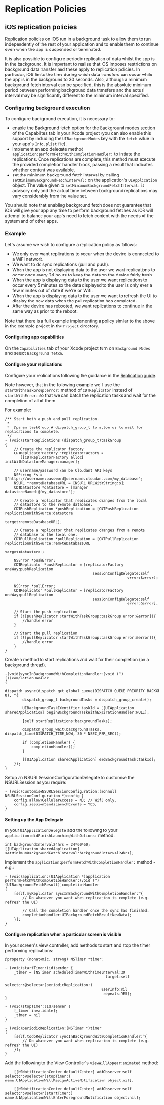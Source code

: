 # Replication Policies

## iOS replication policies

Replication policies on iOS run in a background task to allow them to run independently of the rest of your application
and to enable them to continue even when the app is suspended or terminated.

It is also possible to configure periodic replication of data whilst the app is in the background. It is important
to realise that iOS imposes restrictions on background data transfer and these apply to replication policies. In
particular, iOS limits the time during which data transfers can occur while the app is in the background to 30
seconds. Also, although a minimum background fetch interval can be specified, this is the absolute minimum period
between performing background data transfers and the actual interval may be significantly different to the minimum
interval specified.

### Configuring background execution

To configure background execution, it is necessary to:
* enable the Background fetch option for the Background modes section of the Capabilites tab in your Xcode project (you
  can also enable this support by including the `UIBackgroundModes` key with the `fetch` value in your app's `Info.plist`
  file).
* implement an app delegate method `application:performFetchWithCompletionHandler:` to initiate the replications. Once
  replications are complete, this method must execute the provided completion handler block, passing a result that
  indicates whether content was available.
* set the minimum background fetch interval by calling `setMinimumBackgroundFetchInterval:` on the application's
  `UIApplication` object. The value given to `setMinimumBackgroundFetchInterval:` is advisory only and the actual
  time between background replications may vary considerably from the value set.

You should note that enabling background fetch does not guarantee that iOS will give your app any time to perform
background fetches as iOS will attempt to balance your app's need to fetch content with the needs of the system and
of other apps.

### Example

Let's assume we wish to configure a replication policy as follows:

* We only ever want replications to occur when the device is connected to a WiFi network.
* We want to do sync replications (pull and push).
* When the app is not displaying data to the user we want replications to occur once every 24 hours to keep the data on the device fairly fresh.
* When the app is displaying data to the user we want replications to occur every 5 minutes so the data displayed to the user is only ever a few minutes out of date if we're on Wifi.
* When the app is displaying data to the user we want to refresh the UI to display the new data when the pull replication has completed.
* After the device has rebooted, we want replications to continue in the same way as prior to the reboot.

Note that there is a full example implementing a policy similar to the above in the example project in the
`Project` directory.

#### Configuring app capabilities

On the `Capabilities` tab of your Xcode project turn on `Background Modes` and select `Background fetch`.

#### Configure your replications

Configure your replications following the guidance in the [Replication guide](replication.md).

Note however, that in the following example we'll use the `startWithTaskGroup:error:` method of
`CDTReplicator` instead of `startWithError:` so that we can batch the replication tasks and wait
for the completion of all of them.

For example:
```objc
/** Start both a push and pull replication.
 *
 *  @param taskGroup A dispatch_group_t to allow us to wait for replications to complete.
 */
- (void)startReplications:(dispatch_group_t)taskGroup
{
    // Create the replicator factory
    CDTReplicatorFactory *replicatorFactory =
       [[CDTReplicatorFactory alloc] initWithDatastoreManager:manager];

    // username/password can be Cloudant API keys
    NSString *s = @"https://username:password@username.cloudant.com/my_database";
    NSURL *remoteDatabaseURL = [NSURL URLWithString:s];
    CDTDatastore *datastore = [manager datastoreNamed:@"my_datastore"];

    // Create a replicator that replicates changes from the local
    // datastore to the remote database.
    CDTPushReplication *pushReplication = [CDTPushReplication replicationWithSource:datastore
                                                                             target:remoteDatabaseURL];

    // Create a replicator that replicates changes from a remote
    // database to the local one.
    CDTPullReplication *pullReplication = [CDTPullReplication replicationWithSource:remoteDatabaseURL
                                                                             target:datastore];

    NSError *pushError;
    CDTReplicator *pushReplicator = [replicatorFactory oneWay:pushReplication
                                        sessionConfigDelegate:self
                                                        error:&error];

    NSError *pullError;
    CDTReplicator *pullReplicator = [replicatorFactory oneWay:pullReplication
                                        sessionConfigDelegate:self
                                                        error:&error];

    // Start the push replication
    if (![pushReplicator startWithTaskGroup:taskGroup error:&error]){
        //handle error
    }

    // Start the pull replication
    if (![pullReplicator startWithTaskGroup:taskGroup error:&error]){
        //handle error
    }
}
```

Create a method to start replications and wait for their completion (on a background thread).

```objc
-(void)syncInBackgroundWithCompletionHandler:(void (^)())completionHandler
{
    dispatch_async(dispatch_get_global_queue(DISPATCH_QUEUE_PRIORITY_BACKGROUND, 0), ^{
        dispatch_group_t backgroundTasks = dispatch_group_create();

        UIBackgroundTaskIdentifier taskId = [[UIApplication sharedApplication] beginBackgroundTaskWithExpirationHandler:NULL];

        [self startReplications:backgroundTasks];

        dispatch_group_wait(backgroundTasks, dispatch_time(DISPATCH_TIME_NOW, 30 * NSEC_PER_SEC));

        if (completionHandler) {
            completionHandler();
        }

        [[UIApplication sharedApplication] endBackgroundTask:taskId];
    });
}
```

Setup an NSURLSessionConfigurationDelegate to customise the NSURLSession as you require:

```objc
- (void)customiseNSURLSessionConfiguration:(nonnull NSURLSessionConfiguration *)config {
    config.allowsCellularAccess = NO; // Wifi only.
    config.sessionSendsLaunchEvents = YES;
}
```

#### Setting up the App Delegate

In your `UIApplicationDelegate` add the following to your `application:didFinishLaunchingWithOptions:` method:

```objc
int backgroundInterval24hrs = 24*60*60;
[[UIApplication sharedApplication] setMinimumBackgroundFetchInterval:backgroundInterval24hrs];
```

Implement the `application:performFetchWithCompletionHandler:` method - e.g.:
```objc
- (void)application:(UIApplication *)application performFetchWithCompletionHandler:(void (^)(UIBackgroundFetchResult))completionHandler
{
    [self.myReplicator syncInBackgroundWithCompletionHandler:^{
        // Do whatever you want when replication is complete (e.g. refresh the UI)

        // Call the completion handler once the sync has finished.
        completionHandler(UIBackgroundFetchResultNewData);
    }];
}
```

#### Configure replication when a particular screen is visible

In your screen's view controller, add methods to start and stop the timer performing replications:

```objc
@property (nonatomic, strong) NSTimer *timer;

- (void)startTimer:(id)sender {
    _timer = [NSTimer scheduledTimerWithTimeInterval:30
                                              target:self
                                            selector:@selector(periodicReplication:)
                                            userInfo:nil
                                             repeats:YES];
}

- (void)stopTimer:(id)sender {
    [_timer invalidate];
    _timer = nil;
}

- (void)periodicReplication:(NSTimer *)timer
{
    [self.todoReplicator syncInBackgroundWithCompletionHandler:^{
        // Do whatever you want when replication is complete (e.g. refresh the UI)
    }];
}
```

Add the following to the View Controller's `viewWillAppear:animated` method:

```objc
    [[NSNotificationCenter defaultCenter] addObserver:self selector:@selector(stopTimer:) name:UIApplicationWillResignActiveNotification object:nil];

    [[NSNotificationCenter defaultCenter] addObserver:self selector:@selector(startTimer:) name:UIApplicationWillEnterForegroundNotification object:nil];
```


